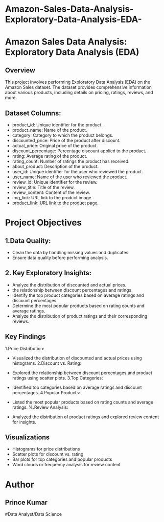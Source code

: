 # Amazon-Sales-Data-Analysis-Exploratory-Data-Analysis-EDA-
# Amazon Sales Data Analysis: Exploratory Data Analysis (EDA)
## Overview
This project involves performing Exploratory Data Analysis (EDA) on the Amazon Sales dataset. The dataset provides comprehensive information about various products, including details on pricing, ratings, reviews, and more.

## Dataset Columns:

* product_id: Unique identifier for the product.
* product_name: Name of the product.
* category: Category to which the product belongs.
* discounted_price: Price of the product after discount.
* actual_price: Original price of the product.
* discount_percentage: Percentage discount applied to the product.
* rating: Average rating of the product.
* rating_count: Number of ratings the product has received.
* about_product: Description of the product.
* user_id: Unique identifier for the user who reviewed the product.
* user_name: Name of the user who reviewed the product.
* review_id: Unique identifier for the review.
* review_title: Title of the review.
* review_content: Content of the review.
* img_link: URL link to the product image.
* product_link: URL link to the product page.
  
# Project Objectives
## 1.Data Quality:
 * Clean the data by handling missing values and duplicates.
 * Ensure data quality before performing analysis.
## 2. Key Exploratory Insights:
* Analyze the distribution of discounted and actual prices.
* the relationship between discount percentages and ratings.
* Identify the top product categories based on average ratings and discount percentages.
* Determine the most popular products based on rating counts and average ratings.
* Analyze the distribution of product ratings and their corresponding reviews.
## Key Findings

1.Price Distribution:

* Visualized the distribution of discounted and actual prices using histograms.
2.Discount vs. Rating:

* Explored the relationship between discount percentages and product ratings using scatter plots.
3.Top Categories:

* Identified top categories based on average ratings and discount percentages.
4.Popular Products:

* Listed the most popular products based on rating counts and average ratings.
%.Review Analysis:

* Analyzed the distribution of product ratings and explored review content for insights.
## Visualizations
* Histograms for price distributions
* Scatter plots for discount vs. rating
* Bar plots for top categories and popular products
* Word clouds or frequency analysis for review content

# Author
## Prince Kumar
#Data Analyst/Data Science

